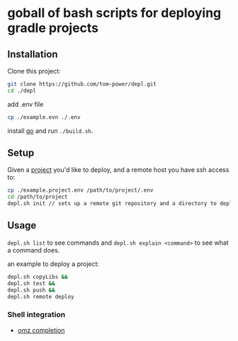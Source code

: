 # goball of bash scripts for deploying gradle projects

## Installation

Clone this project:

```bash
git clone https://github.com/tom-power/depl.git
cd ./depl
```

add .env file

```bash
cp ./example.evn ./.env
```
install [go](https://golang.org/) and run `./build.sh`.

## Setup

Given a [project](https://github.com/tom-power/depl-example-project) you'd like to deploy, and a remote host you have ssh access to:

```bash
cp ./example.project.env /path/to/project/.env
cd /path/to/project
depl.sh init // sets up a remote git repository and a directory to deploy the project from
```

## Usage

`depl.sh list` to see commands and `depl.sh explain <command>` to see what a command does.

an example to deploy a project:

```bash
depl.sh copyLibs &&
depl.sh test &&
depl.sh push &&
depl.sh remote deploy
```

### Shell integration

- [omz completion](https://github.com/tom-power/depl/blob/master/config/.oh-my-zsh/custom/completions/_depl)